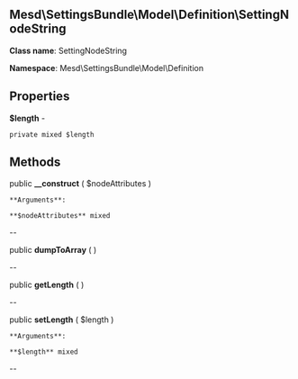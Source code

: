 Mesd\SettingsBundle\Model\Definition\SettingNodeString
---------------

    

    


**Class name**: SettingNodeString

**Namespace**: Mesd\SettingsBundle\Model\Definition









Properties
----------


**$length** - 



    private mixed $length






Methods
-------


public **__construct** ( $nodeAttributes )


    








    **Arguments**:

    **$nodeAttributes** mixed 


--


public **dumpToArray** (  )


    









--


public **getLength** (  )


    









--


public **setLength** ( $length )


    








    **Arguments**:

    **$length** mixed 


--

